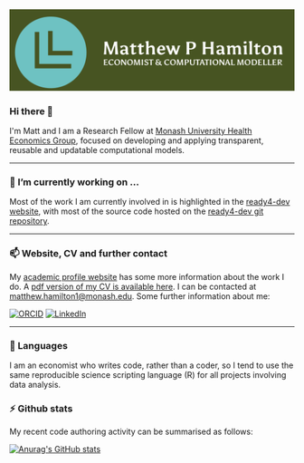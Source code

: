 <img src = "/custom_cover.png" alt = "Logo"/>

### Hi there 👋

I'm Matt and I am a Research Fellow at [Monash University Health Economics Group](https://research.monash.edu/en/organisations/sphpm-health-economics-group), focused on developing and applying transparent, reusable and updatable computational models. 

---

### 🔭 I’m currently working on ...

Most of the work I am currently involved in is highlighted in the [ready4-dev website](https://www.ready4-dev.com/), with most of the source code hosted on the [ready4-dev git repository](https://github.com/ready4-dev).

---

### 📫 Website, CV and further contact

My [academic profile website](https://mph-economist.netlify.app/) has some more information about the work I do. A [pdf version of my CV is available here](https://matthewphamilton.github.io/mybio/Docs/MPHamiltonCV.pdf). I can be contacted at matthew.hamilton1@monash.edu. Some further information about me:
<p>
  <a href = "https://orcid.org/0000-0001-7407-9194"><img alt = "ORCID" src = "https://img.shields.io/badge/ORCID-A6CE39?logo=ORCID&logoColor=white&style=for-the-badge"/></a>
    <a href = "https://www.linkedin.com/in/matthewhamiltonprofile/"><img alt = "LinkedIn" src = "https://img.shields.io/badge/matthewhamiltonprofile-0A66C2?logo=LinkedIn&logoColor=white&style=for-the-badge"/></a>
</p>

---

### 💬 Languages

I am an economist who writes code, rather than a coder, so I tend to use the same reproducible science scripting language (R) for all projects involving data analysis.

### ⚡ Github stats

My recent code authoring activity can be summarised as follows:

[![Anurag's GitHub stats](https://github-readme-stats.vercel.app/api?username=matthewphamilton&count_private=true&show_icons=true&theme=cobalt)](https://github.com/anuraghazra/github-readme-stats)


<!--
**matthewphamilton/matthewphamilton** is a ✨ _special_ ✨ repository because its `README.md` (this file) appears on your GitHub profile.
[![Readme Card](https://github-readme-stats.vercel.app/api/pin/?username=ready4-dev&repo=TTU&count_private=true&show_icons=true&theme=cobalt)](https://github.com/anuraghazra/github-readme-stats)

Here are some ideas to get you started:


- 🌱 I’m currently learning ...
- 👯 I’m looking to collaborate on ...
- 🤔 I’m looking for help with ...
- 💬 Ask me about ...
- 📫 How to reach me: ...
- 😄 Pronouns: ...
- ⚡ Fun fact: ...
-->
